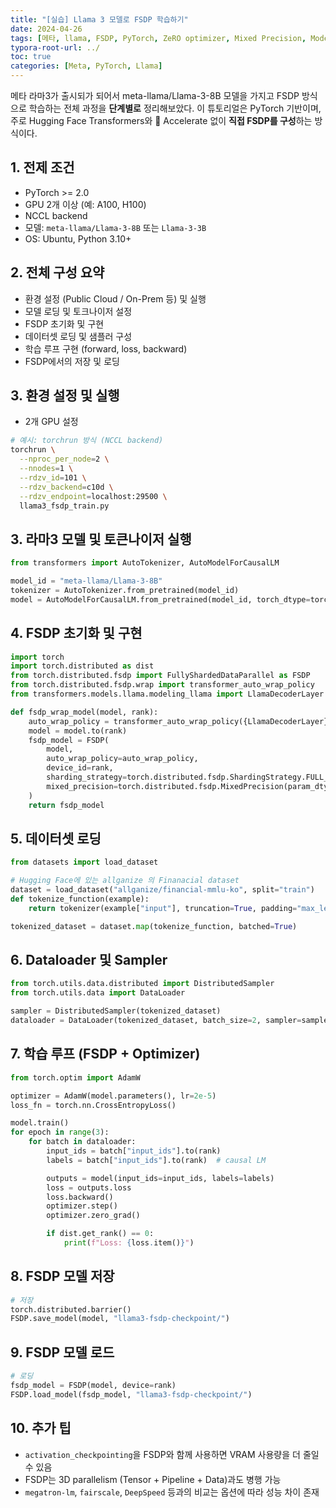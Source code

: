```yaml
---
title: "[실습] Llama 3 모델로 FSDP 학습하기"
date: 2024-04-26
tags: [메타, llama, FSDP, PyTorch, ZeRO optimizer, Mixed Precision, Model Parallelism, Pipeline Parallelism, DeepSpeed-Inference, DDP, Distributed Data Parallel]
typora-root-url: ../
toc: true
categories: [Meta, PyTorch, Llama]
---
```


메타 라마3가 출시되가 되어서  meta-llama/Llama-3-8B 모델을 가지고 FSDP 방식으로 학습하는 전체 과정을 **단계별로** 정리해보았다. 이 튜토리얼은 PyTorch 기반이며, 주로 Hugging Face Transformers와 🤗 Accelerate 없이 **직접 FSDP를 구성**하는 방식이다.



## 1. 전제 조건 

* PyTorch >= 2.0
* GPU 2개 이상 (예: A100, H100)
* NCCL backend
* 모델: `meta-llama/Llama-3-8B` 또는 `Llama-3-3B`
* OS: Ubuntu, Python 3.10+



## 2. 전체 구성 요약

* 환경 설정 (Public Cloud / On-Prem 등) 및 실행
* 모델 로딩 및 토크나이저 설정
* FSDP 초기화 및 구현
* 데이터셋 로딩 및 샘플러 구성
* 학습 루프 구현 (forward, loss, backward)
* FSDP에서의 저장 및 로딩



## 3. 환경 설정 및 실행

* 2개 GPU 설정

```bash
# 예시: torchrun 방식 (NCCL backend)
torchrun \
  --nproc_per_node=2 \
  --nnodes=1 \
  --rdzv_id=101 \
  --rdzv_backend=c10d \
  --rdzv_endpoint=localhost:29500 \
  llama3_fsdp_train.py
```



## 3. 라마3 모델 및 토큰나이저 실행

```python
from transformers import AutoTokenizer, AutoModelForCausalLM

model_id = "meta-llama/Llama-3-8B"
tokenizer = AutoTokenizer.from_pretrained(model_id)
model = AutoModelForCausalLM.from_pretrained(model_id, torch_dtype=torch.bfloat16)
```



## 4. FSDP 초기화 및 구현

```python
import torch
import torch.distributed as dist
from torch.distributed.fsdp import FullyShardedDataParallel as FSDP
from torch.distributed.fsdp.wrap import transformer_auto_wrap_policy
from transformers.models.llama.modeling_llama import LlamaDecoderLayer

def fsdp_wrap_model(model, rank):
    auto_wrap_policy = transformer_auto_wrap_policy({LlamaDecoderLayer})
    model = model.to(rank)
    fsdp_model = FSDP(
        model,
        auto_wrap_policy=auto_wrap_policy,
        device_id=rank,
        sharding_strategy=torch.distributed.fsdp.ShardingStrategy.FULL_SHARD,
        mixed_precision=torch.distributed.fsdp.MixedPrecision(param_dtype=torch.bfloat16)
    )
    return fsdp_model
```



## 5. 데이터셋 로딩

```python
from datasets import load_dataset

# Hugging Face에 있는 allganize 의 Finanacial dataset
dataset = load_dataset("allganize/financial-mmlu-ko", split="train")
def tokenize_function(example):
    return tokenizer(example["input"], truncation=True, padding="max_length", max_length=512)

tokenized_dataset = dataset.map(tokenize_function, batched=True)

```



## 6. Dataloader 및 Sampler

```python
from torch.utils.data.distributed import DistributedSampler
from torch.utils.data import DataLoader

sampler = DistributedSampler(tokenized_dataset)
dataloader = DataLoader(tokenized_dataset, batch_size=2, sampler=sampler)
```



## 7. 학습 루프 (FSDP + Optimizer)

```python
from torch.optim import AdamW

optimizer = AdamW(model.parameters(), lr=2e-5)
loss_fn = torch.nn.CrossEntropyLoss()

model.train()
for epoch in range(3):
    for batch in dataloader:
        input_ids = batch["input_ids"].to(rank)
        labels = batch["input_ids"].to(rank)  # causal LM

        outputs = model(input_ids=input_ids, labels=labels)
        loss = outputs.loss
        loss.backward()
        optimizer.step()
        optimizer.zero_grad()

        if dist.get_rank() == 0:
            print(f"Loss: {loss.item()}")

```



## 8. FSDP 모델 저장

```python
# 저장
torch.distributed.barrier()
FSDP.save_model(model, "llama3-fsdp-checkpoint/")
```



## 9. FSDP 모델 로드

```python
# 로딩
fsdp_model = FSDP(model, device=rank)
FSDP.load_model(fsdp_model, "llama3-fsdp-checkpoint/")
```



## 10. 추가 팁

* `activation_checkpointing`을 FSDP와 함께 사용하면 VRAM 사용량을 더 줄일 수 있음
* FSDP는 3D parallelism (Tensor + Pipeline + Data)과도 병행 가능
* `megatron-lm`, `fairscale`, `DeepSpeed` 등과의 비교는 옵션에 따라 성능 차이 존재



